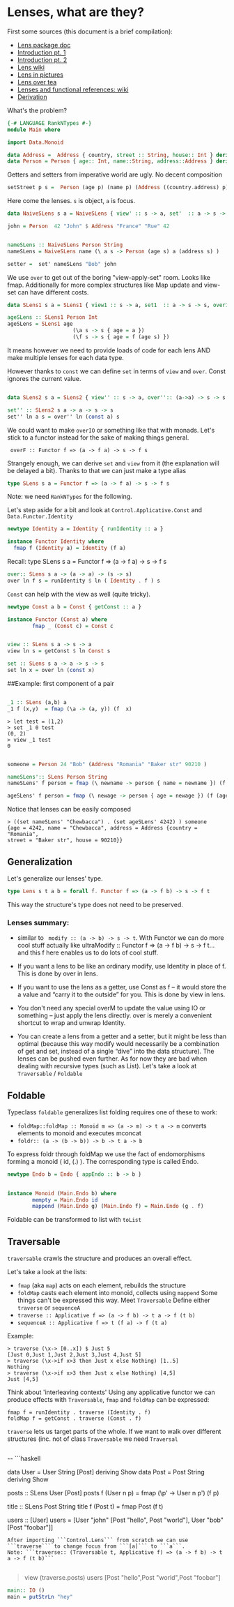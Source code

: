 # Lenses, what are they?

First some sources (this document is a brief compilation): 

* [Lens package doc](https://hackage.haskell.org/package/lens)
* [Introduction pt. 1](http://blog.jakubarnold.cz/2014/07/14/lens-tutorial-introduction-part-1.html)
* [Introduction pt. 2](http://blog.jakubarnold.cz/2014/08/06/lens-tutorial-stab-traversal-part-2.html)
* [Lens wiki](https://github.com/ekmett/lens/wiki)
* [Lens in pictures](http://adit.io/posts/2013-07-22-lenses-in-pictures.html)
* [Lens over tea](http://artyom.me/lens-over-tea-1)
* [Lenses and functional references: wiki](https://en.wikibooks.org/wiki/Haskell/SLenses_and_functional_references)
* [Derivation](https://github.com/ekmett/lens/wiki/Derivation)


What's the problem?

```haskell
{-# LANGUAGE RankNTypes #-}
module Main where

import Data.Monoid

data Address =  Address { country, street :: String, house:: Int } deriving Show
data Person = Person { age:: Int, name::String, address::Address } deriving Show

```

Getters and setters from imperative world are ugly.
No decent composition

```haskell
setStreet p s =  Person (age p) (name p) (Address ((country.address) p) s ((house.address) p ) ) 
```

Here come the lenses. ```s``` is object, ```a``` is focus.



```haskell
data NaiveSLens s a = NaiveSLens { view' :: s -> a, set'  :: a -> s -> s }

john = Person  42 "John" $ Address "France" "Rue" 42


nameSLens :: NaiveSLens Person String
nameSLens = NaiveSLens name (\ a s -> Person (age s) a (address s) )

setter =  set' nameSLens "Bob" john

```

We use ```over``` to get out of the boring "view-apply-set" room. Looks like fmap.
Additionally for more complex structures like Map update and view-set
can have different costs.

```haskell
data SLens1 s a = SLens1 { view1 :: s -> a, set1  :: a -> s -> s, over1:: (a->a) -> s -> s }

ageSLens :: SLens1 Person Int
ageSLens = SLens1 age
                     (\a s -> s { age = a })
                     (\f s -> s { age = f (age s) })

```

It means however we need to provide loads of code for each lens AND make multiple lenses for each data type.

However thanks to ```const``` we can define ```set``` in terms of ```view``` and ```over```.
Const ignores the current value.

```haskell

data SLens2 s a = SLens2 { view'' :: s -> a, over'':: (a->a) -> s -> s }

set'' :: SLens2 s a -> a -> s -> s
set'' ln a s = over'' ln (const a) s

```

We could want to make ```overIO``` or something like that with monads. Let's stick to a functor instead for the sake of making things general.

` overF :: Functor f => (a -> f a) -> s -> f s`


Strangely enough, we can derive ```set``` and ```view``` from it (the explanation will be delayed a bit). Thanks to that we can just make a type alias


```haskell
type SLens s a = Functor f => (a -> f a) -> s -> f s

```

Note: we need ```RankNTypes``` for the following.

Let's step aside for a bit and look at  ```Control.Applicative.Const``` and ```Data.Functor.Identity```

```haskell
newtype Identity a = Identity { runIdentity :: a }

instance Functor Identity where
  fmap f (Identity a) = Identity (f a)
```
Recall: 
type SLens s a = Functor f => (a -> f a) -> s -> f s
```haskell
over:: SLens s a -> (a -> a) -> (s -> s)
over ln f s = runIdentity $ ln ( Identity . f ) s

```
```Const``` can help with the view as well (quite tricky).


```haskell
newtype Const a b = Const { getConst :: a } 

instance Functor (Const a) where
        fmap _ (Const c) = Const c 


view :: SLens s a -> s -> a
view ln s = getConst $ ln Const s

set :: SLens s a -> a -> s -> s
set ln x = over ln (const x)

```


##Example: first component of a pair

```haskell

_1 :: SLens (a,b) a 
_1 f (x,y)  = fmap (\a -> (a, y)) (f  x)

```

```
> let test = (1,2)
> set _1 0 test
(0, 2)
> view _1 test
0
```

```haskell

someone = Person 24 "Bob" (Address "Romania" "Baker str" 90210 )

nameSLens':: SLens Person String
nameSLens' f person = fmap (\ newname -> person { name = newname }) (f (name person))

ageSLens' f person = fmap (\ newage -> person { age = newage }) (f (age person))


```

Notice that lenses can be easily composed
```
> ((set nameSLens' "Chewbacca") . (set ageSLens' 4242) ) someone
{age = 4242, name = "Chewbacca", address = Address {country = "Romania",
street = "Baker str", house = 90210}} 
```
## Generalization
Let's generalize our lenses' type. 
```haskell
type Lens s t a b = forall f. Functor f => (a -> f b) -> s -> f t


```

This way the structure's type does not need to be preserved. 

### Lenses summary:
* similar to ``` modify :: (a -> b) -> s -> t```. With Functor we can do
more cool stuff 
actually like ultraModify :: Functor f => (a -> f b) -> s -> f t... and
this f here enables us to do lots of cool stuff.

* If you want a lens to be like an ordinary modify, use Identity in place
of f. This is done by over in lens.

* If you want to use the lens as a getter, use Const as f – it would store
the a value and “carry it to the outside” for you. This is done by view
in lens.

* You don't need any special overM to update the value using IO or
something – just apply the lens directly. over is merely a convenient
shortcut to wrap and unwrap Identity.

* You can create a lens from a getter and a setter, but it might be less
than optimal (because this way modify would necessarily be a combination
of get and set, instead of a single “dive” into the data structure).
The lenses can be pushed even further. As for now they are bad when
dealing with recursive types (such as List). Let's take a look at
```Traversable``` / ```Foldable```

## Foldable
Typeclass ```foldable``` generalizes list folding 
 requires one of these to work:
 * ```foldMap::foldMap :: Monoid m => (a -> m) -> t a -> m``` converts
 elements to monoid and executes mconcat
 * ```foldr:: (a -> (b -> b)) -> b -> t a -> b```

 To express foldr through foldMap we use the fact of endomorphisms
 forming a monoid ( id, (.) ).
 The corresponding type is called Endo.
```haskell
newtype Endo b = Endo { appEndo :: b -> b }
                

instance Monoid (Main.Endo b) where
        mempty = Main.Endo id
        mappend (Main.Endo g) (Main.Endo f) = Main.Endo (g . f)
```
Foldable can be transformed to list with ```toList```

 

## Traversable
```traversable``` crawls the structure and produces an overall effect.

Let's take a look at the lists:
 * ```fmap``` (aka ```map```) acts on each element, rebuilds the structure
 * ```foldMap``` casts each element into monoid, collects using ```mappend```
 Some things can't be expressed this way. Meet ```Traversable```
 Define either ```traverse``` or ```sequenceA```
 * ```traverse :: Applicative f => (a -> f b) -> t a -> f (t b)```
 * ```sequenceA :: Applicative f => t (f a) -> f (t a)```

 Example:
 ```
 > traverse (\x-> [0..x]) $ Just 5
 [Just 0,Just 1,Just 2,Just 3,Just 4,Just 5]
 > traverse (\x->if x>3 then Just x else Nothing) [1..5]
 Nothing
 > traverse (\x->if x>3 then Just x else Nothing) [4,5]
 Just [4,5]
 ```

 Think about 'interleaving contexts'
 Using any applicative functor we can produce effects with
 ```Traversable```, ```fmap``` and ```foldMap``` can be expressed:

```
fmap f = runIdentity . traverse (Identity . f)
foldMap f = getConst . traverse (Const . f)
```
```traverse``` lets us target parts of the whole. 
If we want to walk over different structures (inc. not of class
```Traversable``` we need ```Traversal```

```haskell


```



-- ```haskell

data User = User String [Post] deriving Show
data Post = Post String deriving Show

posts :: SLens User [Post]
posts f (User n p) = fmap (\p' -> User n p') (f p)

title :: SLens Post String
title f (Post t) = fmap Post (f t)

users :: [User]
users = [User "john" [Post "hello", Post "world"], User "bob" [Post "foobar"]]

```
After importing ```Control.Lens``` from scratch we can use
```traverse``` to change focus from ```[a]``` to ```a```.
Note: ```traverse:: (Traversable t, Applicative f) => (a -> f b) -> t a -> f (t b)```


```
> view (traverse.posts) users
[Post "hello",Post "world",Post "foobar"]


```haskell
main:: IO ()
main = putStrLn "hey"

```

